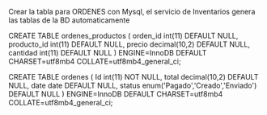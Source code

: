 Crear la tabla para ORDENES con Mysql, el servicio de Inventarios genera las tablas de la BD automaticamente

CREATE TABLE ordenes_productos ( orden_id int(11) DEFAULT NULL, producto_id int(11) DEFAULT NULL, precio decimal(10,2) DEFAULT NULL, cantidad int(11) DEFAULT NULL ) ENGINE=InnoDB DEFAULT CHARSET=utf8mb4 COLLATE=utf8mb4_general_ci;

CREATE TABLE ordenes ( Id int(11) NOT NULL, total decimal(10,2) DEFAULT NULL, date date DEFAULT NULL, status enum('Pagado','Creado','Enviado') DEFAULT NULL ) ENGINE=InnoDB DEFAULT CHARSET=utf8mb4 COLLATE=utf8mb4_general_ci;
